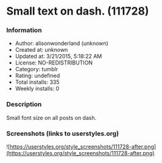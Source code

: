 # Small text on dash. (111728)

### Information
- Author: alisonwonderland (unknown)
- Created at: unknown
- Updated at: 3/21/2015, 5:18:22 AM
- License: NO-REDISTRIBUTION
- Category: tumblr
- Rating: undefined
- Total installs: 335
- Weekly installs: 0


### Description
Small font size on all posts on dash.


### Screenshots (links to userstyles.org)
![https://userstyles.org/style_screenshots/111728-after.png](https://userstyles.org/style_screenshots/111728-after.png)


